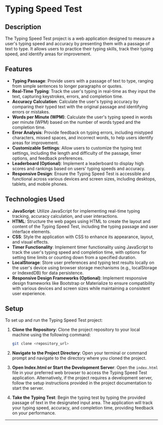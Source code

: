 # Typing Speed Test

## Description

The Typing Speed Test project is a web application designed to measure a user's typing speed and accuracy by presenting them with a passage of text to type. It allows users to practice their typing skills, track their typing speed, and identify areas for improvement.

## Features

- **Typing Passage**: Provide users with a passage of text to type, ranging from simple sentences to longer paragraphs or quotes.
- **Real-Time Typing**: Track the user's typing in real-time as they input the text, capturing keystrokes, errors, and completion time.
- **Accuracy Calculation**: Calculate the user's typing accuracy by comparing their typed text with the original passage and identifying errors or mistakes.
- **Words per Minute (WPM)**: Calculate the user's typing speed in words per minute (WPM) based on the number of words typed and the completion time.
- **Error Analysis**: Provide feedback on typing errors, including mistyped characters, missed spaces, and incorrect words, to help users identify areas for improvement.
- **Customizable Settings**: Allow users to customize the typing test settings, including the length and difficulty of the passage, timer options, and feedback preferences.
- **Leaderboard (Optional)**: Implement a leaderboard to display high scores and rankings based on users' typing speeds and accuracy.
- **Responsive Design**: Ensure the Typing Speed Test is accessible and functional across various devices and screen sizes, including desktops, tablets, and mobile phones.

## Technologies Used

- **JavaScript**: Utilize JavaScript for implementing real-time typing tracking, accuracy calculation, and user interactions.
- **HTML**: Structure the web pages using HTML to create the layout and content of the Typing Speed Test, including the typing passage and user interface elements.
- **CSS**: Style the application with CSS to enhance its appearance, layout, and visual effects.
- **Timer Functionality**: Implement timer functionality using JavaScript to track the user's typing speed and completion time, with options for setting time limits or counting down from a specified duration.
- **LocalStorage**: Store user preferences and typing test results locally on the user's device using browser storage mechanisms (e.g., localStorage or IndexedDB) for data persistence.
- **Responsive Design Frameworks (Optional)**: Implement responsive design frameworks like Bootstrap or Materialize to ensure compatibility with various devices and screen sizes while maintaining a consistent user experience.

## Setup

To set up and run the Typing Speed Test project:

1. **Clone the Repository**: Clone the project repository to your local machine using the following command:

   ```bash
   git clone <repository_url>
   ```

2. **Navigate to the Project Directory**: Open your terminal or command prompt and navigate to the directory where you cloned the project.

3. **Open Index.html or Start the Development Server**: Open the `index.html` file in your preferred web browser to access the Typing Speed Test application. Alternatively, if the project requires a development server, follow the setup instructions provided in the project documentation to start the server.

4. **Take the Typing Test**: Begin the typing test by typing the provided passage of text in the designated input area. The application will track your typing speed, accuracy, and completion time, providing feedback on your performance.

---